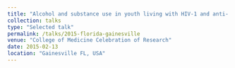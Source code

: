 ```yaml
---
title: "Alcohol and substance use in youth living with HIV-1 and anti- retroviral therapy modulates anti-viral response through immune cell- surface receptors."
collection: talks
type: "Selected talk"
permalink: /talks/2015-florida-gainesville
venue: "College of Medicine Celebration of Research"
date: 2015-02-13
location: "Gainesville FL, USA"
---
```


